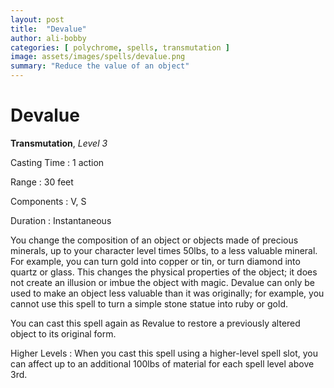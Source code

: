 ```yaml
---
layout: post
title:  "Devalue"
author: ali-bobby
categories: [ polychrome, spells, transmutation ]
image: assets/images/spells/devalue.png
summary: "Reduce the value of an object"
---
```


# Devalue
**Transmutation**, *Level 3*

Casting Time
: 1 action

Range
: 30 feet

Components
: V, S

Duration
: Instantaneous

You change the composition of an object or objects made of precious minerals, up to your character level times 50lbs, to a less valuable mineral. For example, you can turn gold into copper or tin, or turn diamond into quartz or glass. This changes the physical properties of the object; it does not create an illusion or imbue the object with magic. Devalue can only be used to make an object less valuable than it was originally; for example, you cannot use this spell to turn a simple stone statue into ruby or gold.

You can cast this spell again as Revalue to restore a previously altered object to its original form.

Higher Levels
: When you cast this spell using a higher-level spell slot, you can affect up to an additional 100lbs of material for each spell level above 3rd.
